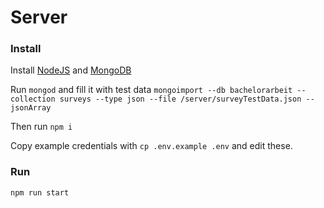 # Server
### Install
Install [NodeJS](https://nodejs.org/en/)
and [MongoDB](https://www.mongodb.com)

Run `mongod` and fill it with test data `mongoimport --db bachelorarbeit --collection surveys --type json --file /server/surveyTestData.json --jsonArray`

Then run `npm i`

Copy example credentials with `cp .env.example .env`
and edit these.  

### Run
`npm run start`

